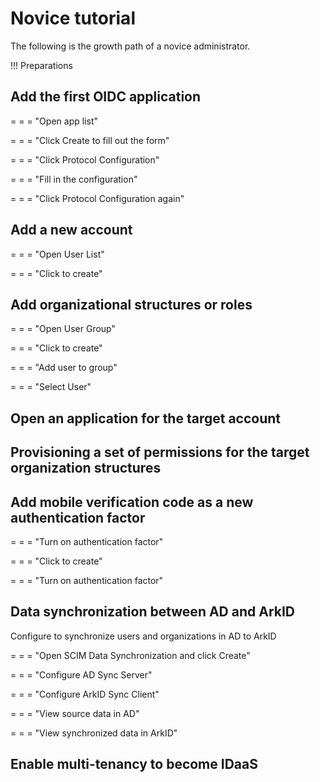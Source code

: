# Novice tutorial

The following is the growth path of a novice administrator.

!!! Preparations

## Add the first OIDC application

= = = "Open app list"


= = = "Click Create to fill out the form"



= = = "Click Protocol Configuration"


= = = "Fill in the configuration"


= = = "Click Protocol Configuration again"
    




## Add a new account
= = = "Open User List"


= = = "Click to create"





## Add organizational structures or roles

= = = "Open User Group"


= = = "Click to create"


= = = "Add user to group"


= = = "Select User"


## Open an application for the target account


## Provisioning a set of permissions for the target organization structures
## Add mobile verification code as a new authentication factor

= = = "Turn on authentication factor"


= = = "Click to create"



= = = "Turn on authentication factor"


## Data synchronization between AD and ArkID

Configure to synchronize users and organizations in AD to ArkID

= = = "Open SCIM Data Synchronization and click Create"


= = = "Configure AD Sync Server"


= = = "Configure ArkID Sync Client"



= = = "View source data in AD"
    

= = = "View synchronized data in ArkID"
    

## Enable multi-tenancy to become IDaaS
